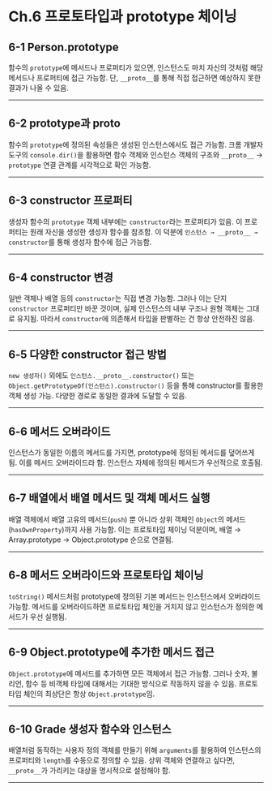 # Ch.6 프로토타입과 prototype 체이닝

## 6-1 Person.prototype

함수의 `prototype`에 메서드나 프로퍼티가 있으면, 인스턴스도 마치 자신의 것처럼 해당 메서드나 프로퍼티에 접근 가능함.
단, `__proto__`를 통해 직접 접근하면 예상하지 못한 결과가 나올 수 있음.

---

## 6-2 prototype과 __proto__

함수의 `prototype`에 정의된 속성들은 생성된 인스턴스에서도 접근 가능함.
크롬 개발자도구의 `console.dir()`을 활용하면 함수 객체와 인스턴스 객체의 구조와 `__proto__` → `prototype` 연결 관계를 시각적으로 확인 가능함.

---

## 6-3 constructor 프로퍼티

생성자 함수의 `prototype` 객체 내부에는 `constructor`라는 프로퍼티가 있음.
이 프로퍼티는 원래 자신을 생성한 생성자 함수를 참조함.
이 덕분에 `인스턴스 → __proto__ → constructor`를 통해 생성자 함수에 접근 가능함.

---

## 6-4 constructor 변경

일반 객체나 배열 등의 `constructor`는 직접 변경 가능함.
그러나 이는 단지 `constructor` 프로퍼티만 바꾼 것이며, 실제 인스턴스의 내부 구조나 원형 객체는 그대로 유지됨.
따라서 `constructor`에 의존해서 타입을 판별하는 건 항상 안전하진 않음.

---

## 6-5 다양한 constructor 접근 방법

`new 생성자()` 외에도 `인스턴스.__proto__.constructor()` 또는 `Object.getPrototypeOf(인스턴스).constructor()` 등을 통해 constructor를 활용한 객체 생성 가능.
다양한 경로로 동일한 결과에 도달할 수 있음.

---

## 6-6 메서드 오버라이드

인스턴스가 동일한 이름의 메서드를 가지면, prototype에 정의된 메서드를 덮어쓰게 됨.
이를 메서드 오버라이드라 함.
인스턴스 자체에 정의된 메서드가 우선적으로 호출됨.

---

## 6-7 배열에서 배열 메서드 및 객체 메서드 실행

배열 객체에서 배열 고유의 메서드(`push`) 뿐 아니라 상위 객체인 `Object`의 메서드(`hasOwnProperty`)까지 사용 가능함.
이는 프로토타입 체이닝 덕분이며, 배열 → Array.prototype → Object.prototype 순으로 연결됨.

---

## 6-8 메서드 오버라이드와 프로토타입 체이닝

`toString()` 메서드처럼 prototype에 정의된 기본 메서드는 인스턴스에서 오버라이드 가능함.
메서드를 오버라이드하면 프로토타입 체인을 거치지 않고 인스턴스가 정의한 메서드가 우선 실행됨.

---

## 6-9 Object.prototype에 추가한 메서드 접근

`Object.prototype`에 메서드를 추가하면 모든 객체에서 접근 가능함.
그러나 숫자, 불리언, 함수 등 비객체 타입에 대해서는 기대한 방식으로 작동하지 않을 수 있음.
프로토타입 체인의 최상단은 항상 `Object.prototype`임.

---

## 6-10 Grade 생성자 함수와 인스턴스

배열처럼 동작하는 사용자 정의 객체를 만들기 위해 `arguments`를 활용하여 인스턴스의 프로퍼티와 `length`를 수동으로 정의할 수 있음.
상위 객체와 연결하고 싶다면, `__proto__`가 가리키는 대상을 명시적으로 설정해야 함.

---
